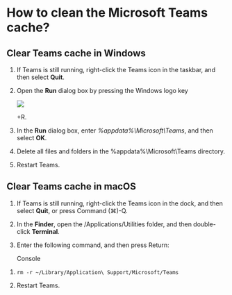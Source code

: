 # How to clean the Microsoft Teams cache?

<h2 id="h_b0ec7c195b">Clear Teams cache in Windows</h2>
<ol>
<li>
<p class="no-margin">If Teams is still running, right-click the Teams icon in the taskbar, and then select <b>Quit</b>.</p>
</li>
<li>
<p class="no-margin">Open the <b>Run</b> dialog box by pressing the Windows logo key</p>
<div class="intercom-container"><img src="/assets/img/teams-pro/image_113.png"></div>
<p class="no-margin">+R.</p>
</li>
<li>
<p class="no-margin">In the <b>Run</b> dialog box, enter <i>%appdata%\Microsoft\Teams</i>, and then select <b>OK</b>.</p>
</li>
<li>
<p class="no-margin">Delete all files and folders in the %appdata%\Microsoft\Teams directory.</p>
</li>
<li>
<p class="no-margin">Restart Teams.</p>
</li>
</ol><p class="no-margin"></p>
<h2 id="h_7f022882fa">Clear Teams cache in macOS</h2>
<ol>
<li>
<p class="no-margin">If Teams is still running, right-click the Teams icon in the dock, and then select <b>Quit</b>, or press Command (⌘)-Q.</p>
</li>
<li>
<p class="no-margin">In the <b>Finder</b>, open the /Applications/Utilities folder, and then double-click <b>Terminal</b>.</p>
</li>
<li>
<p class="no-margin">Enter the following command, and then press Return:</p>
<p class="no-margin"></p>
<p class="no-margin">Console</p>
</li>
</ol><ol>
<li>
<pre><code>rm -r ~/Library/Application\ Support/Microsoft/Teams</code></pre>
</li>
<li>
<p class="no-margin">Restart Teams.</p>
</li>
</ol>




<Hubspot />
